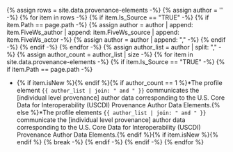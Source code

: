 
<!-- This liquid script creates context specific text for each pages author and author role implementer guidance using input data from input/data/provenance-elements.csv with the following columns:
- Row
- Is_Source : boolean flag if is provenance source element
- Observation_grouping: tag for grouping profiles together like ADI or vitals
- polled_vendors: boolean flag if vendors surveyed on their use of the provenance source element for this profile
- US_Core_Profile: title of US Core Profile (secondary sort parameter)
- URL: Canonical URL of US Core Profile
- Path: relative path of US Core Profile
- Type: resource type of US Core Profile (primary sort parameter)
- FiveWs_author: provenance source element choice based on FiveWs mapping (one per row)
- FiveWs_source: provenance source element choice based on FiveWs mapping (one per row)
- FiveWs_actor: provenance source element choice based on FiveWs mapping (one per row)
- is_MS: boolean flag if provenance source element is US Core Must Support
- vendor_support_element: boolean flag if vendors surveyed on their use of the provenance source element
- Target_Resource_1: provenance source element target resource (can be up to 7)
- Target_Resource_1_is_MS: boolean flag if provenance source element target resource is US Core Must Support
- vendor_support_Target_Resource_1: boolean flag if vendors surveyed on their use of the provenance source element target resource
- Target_Resource_2: provenance source element target resource (can be up to 7)
- Target_Resource_2_is_MS: boolean flag if provenance source element target resource is US Core Must Support
- vendor_support_Target_Resource_2: boolean flag if vendors surveyed on their use of the provenance source element target resource
- Target_Resource_3: provenance source element target resource (can be up to 7)
- vendor_support_Target_Resource_3: boolean flag if vendors surveyed on their use of the provenance source element target resource
- Target_Resource_4: provenance source element target resource (can be up to 7)
- vendor_support_Target_Resource_4: boolean flag if vendors surveyed on their use of the provenance source element target resource
- Target_Resource_5: provenance source element target resource (can be up to 7)
- vendor_support_Target_Resource_5: boolean flag if vendors surveyed on their use of the provenance source element target resource
- Target_Resource_6: provenance source element target resource (can be up to 7)
- vendor_support_Target_Resource_6: boolean flag if vendors surveyed on their use of the provenance source element target resource
- Target_Resource_7: provenance source element target resource (can be up to 7)
- vendor_support_Target_Resource_7: boolean flag if vendors surveyed on their use of the provenance source element target resource
- Comments
-  no include parameters:  -->
{% assign rows = site.data.provenance-elements -%}
{% assign author = '' -%}
{% for item in rows -%}
  {% if item.Is_Source == "TRUE" -%}
  {% if item.Path == page.path -%}
   {% assign author = author | append: item.FiveWs_author | append: item.FiveWs_source | append: item.FiveWs_actor -%}
   {% assign author = author | append: "," -%}
    {% endif -%}
    {% endif -%}
{% endfor -%}
{% assign author_list = author | split: "," -%}
{% assign author_count = author_list | size -%}
{% for item in site.data.provenance-elements -%}
  {% if item.Is_Source == "TRUE" -%}
  {% if item.Path == page.path -%}
- {% if item.isNew %}<span class="bg-success" markdown="1">{% endif %}{% if author_count == 1 %}*The profile element `{{ author_list | join: " and " }}` communicates the [individual level provenance] author data corresponding to the U.S. Core Data for Interoperability (USCDI) Provenance Author Data Elements.{% else %}*The profile elements `{{ author_list | join: " and " }}` communicate the [individual level provenance] author data corresponding to the U.S. Core Data for Interoperability (USCDI) Provenance Author Data Elements.{% endif %}{% if item.isNew %}</span><!-- new-content -->{% endif %}
       {% break -%}
    {% endif -%}
    {% endif -%}
{% endfor %}

